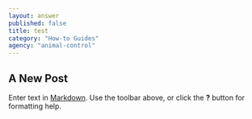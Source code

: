 ```yaml
---
layout: answer
published: false
title: test
category: "How-to Guides"
agency: "animal-control"
---
```


## A New Post

Enter text in [Markdown](http://daringfireball.net/projects/markdown/). Use the toolbar above, or click the **?** button for formatting help.
